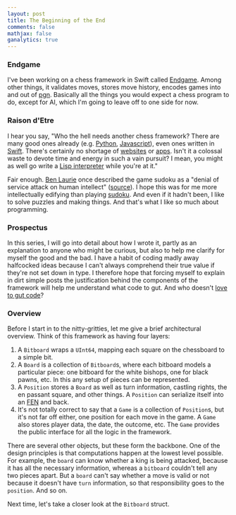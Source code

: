 ```yaml
---
layout: post
title: The Beginning of the End
comments: false
mathjax: false
ganalytics: true
---
```


### Endgame

I've been working on a chess framework in Swift called [Endgame]. Among other things, it validates moves, stores move history, encodes games into and out of [pgn]. Basically all the things you would expect a chess program to do, except for AI, which I'm going to leave off to one side for now.

[Endgame]: https://github.com/proxpero/Winchester/tree/master/Endgame
[pgn]: http://www.saremba.de/chessgml/standards/pgn/pgn-complete.htm

### Raison d'Etre

I hear you say, "Who the hell needs another chess framework? There are many good ones already (e.g. [Python], [Javascript]), even ones written in [Swift]. There's certainly no shortage of [websites] or [apps]. Isn't it a colossal waste to devote time and energy in such a vain pursuit? I mean, you might as well go write a [Lisp interpreter]() while you're at it."

Fair enough. [Ben Laurie] once described the game sudoku as a "denial of service attack on human intellect" ([source]). I hope this was for me more intellectually edifying than playing [sudoku]. And even if it hadn't been, I like to solve puzzles and making things. And that's what I like so much about programming.

[Python]: https://github.com/niklasf/python-chess
[Javascript]: https://github.com/jhlywa/chess.js
[Swift]: https://github.com/nvzqz/Sage
[websites]: https://en.lichess.org
[apps]: https://itunes.apple.com/us/app/chess-play-learn/id329218549?mt=8&ign-mpt=uo%3D4
[Ben Laurie]: http://en.wikipedia.org/wiki/Ben_Laurie
[sudoku]: https://github.com/proxpero/Pseudoku
[source]: http://www.norvig.com/sudoku.html

### Prospectus

In this series, I will go into detail about how I wrote it, partly as an explanation to anyone who might be curious, but also to help me clarify for myself the good and the bad. I have a habit of coding madly away halfcocked ideas because I can't always comprehend their true value if they're not set down in type. I therefore hope that forcing myself to explain in dirt simple posts the justification behind the components of the framework will help me understand what code to gut. And who doesn't [love to gut code](http://inessential.com/2006/03/03/negative_5750)?

### Overview

Before I start in to the nitty-gritties, let me give a brief architectural overview. Think of this framework as having four layers:

  1. A `Bitboard` wraps a `UInt64`, mapping each square on the chessboard to a simple bit.
  2. A `Board` is a collection of `Bitboard`s, where each bitboard models a particular piece: one bitboard for the white bishops, one for black pawns, etc. In this any setup of pieces can be represented.
  3. A `Position` stores a `Board` as well as turn information, castling rights, the en passant square, and other things. A `Position` can serialize itself into an [FEN]() and back.
  4. It's not totally correct to say that a `Game` is a collection of `Position`s, but it's not far off either, one position for each move in the game. A `Game` also stores player data, the date, the outcome, etc. The `Game` provides the public interface for all the logic in the framework.

There are several other objects, but these form the backbone. One of the design principles is that computations happen at the lowest level possible. For example, the `board` can know whether a king is being attacked, because it has all the necessary information, whereas a `bitboard` couldn't tell any two pieces apart. But a `board` can't say whether a move is valid or not because it doesn't have `turn` information, so that responsibility goes to the `position`. And so on.

Next time, let's take a closer look at the `Bitboard` struct.
